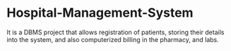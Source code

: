 # Hospital-Management-System
It is a DBMS project that allows registration of patients, storing their details into the system, and also computerized billing in the pharmacy, and labs.
